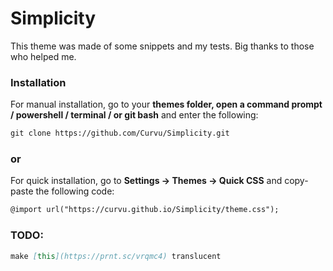 <h1> Simplicity </h1>
This theme was made of some snippets and my tests.
Big thanks to those who helped me.

### Installation

For manual installation, go to your **themes folder, open a command prompt / powershell / terminal / or git bash** and enter the following:

```markdown
git clone https://github.com/Curvu/Simplicity.git
```

### or

For quick installation, go to **Settings -> Themes -> Quick CSS** and copy-paste the following code:

```markdown
@import url("https://curvu.github.io/Simplicity/theme.css");
```
### TODO:
```markdown
make [this](https://prnt.sc/vrqmc4) translucent
```
